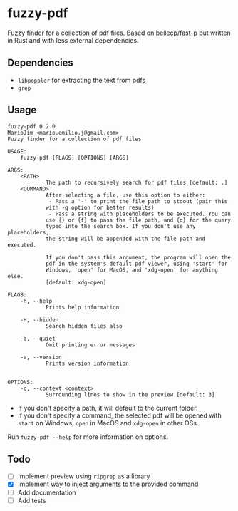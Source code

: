 # fuzzy-pdf

Fuzzy finder for a collection of pdf files. Based on [bellecp/fast-p](https://github.com/bellecp/fast-p) but written in Rust and with less external dependencies.

## Dependencies

- `libpoppler` for extracting the text from pdfs
- `grep`

## Usage

```
fuzzy-pdf 0.2.0
MarioJim <mario.emilio.j@gmail.com>
Fuzzy finder for a collection of pdf files

USAGE:
    fuzzy-pdf [FLAGS] [OPTIONS] [ARGS]

ARGS:
    <PATH>
            The path to recursively search for pdf files [default: .]
    <COMMAND>
            After selecting a file, use this option to either:
             - Pass a '-' to print the file path to stdout (pair this
            with -q option for better results)
             - Pass a string with placeholders to be executed. You can
            use {} or {f} to pass the file path, and {q} for the query
            typed into the search box. If you don't use any placeholders,
            the string will be appended with the file path and executed.

            If you don't pass this argument, the program will open the
            pdf in the system's default pdf viewer, using 'start' for
            Windows, 'open' for MacOS, and 'xdg-open' for anything else.
            [default: xdg-open]

FLAGS:
    -h, --help
            Prints help information

    -H, --hidden
            Search hidden files also

    -q, --quiet
            Omit printing error messages

    -V, --version
            Prints version information


OPTIONS:
    -c, --context <context>
            Surrounding lines to show in the preview [default: 3]
```

- If you don't specify a path, it will default to the current folder.
- If you don't specify a command, the selected pdf will be opened with `start` on Windows, `open` in MacOS and `xdg-open` in other OSs.

Run `fuzzy-pdf --help` for more information on options.

## Todo

- [ ] Implement preview using `ripgrep` as a library
- [x] Implement way to inject arguments to the provided command
- [ ] Add documentation
- [ ] Add tests
